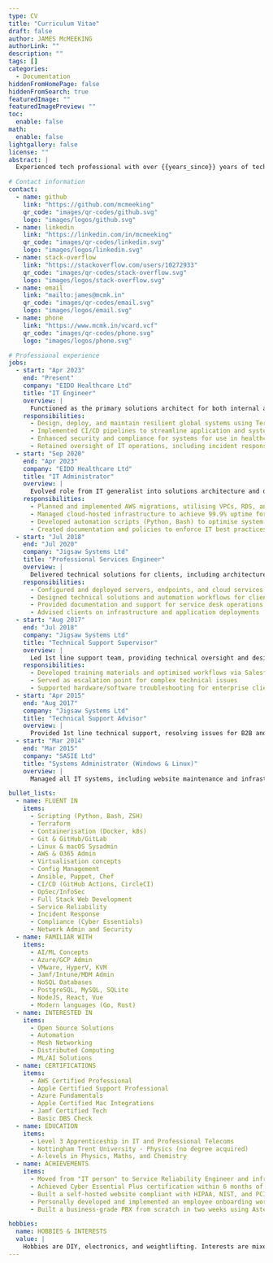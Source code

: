 ```yaml
---
type: CV
title: "Curriculum Vitae"
draft: false
author: JAMES McMEEKING
authorLink: ""
description: ""
tags: []
categories:
  - Documentation
hiddenFromHomePage: false
hiddenFromSearch: true
featuredImage: ""
featuredImagePreview: ""
toc:
  enable: false
math:
  enable: false
lightgallery: false
license: ""
abstract: |
  Experienced tech professional with over {{years_since}} years of technical solutions expertise, designing and implementing complex multi-region cloud-based systems, primarily on AWS, for use in secure environments. Fluent in Infrastructure as Code, development pipelines, serverless and resilient architectures, and automation with experience delivering secure and compliant systems in regulated environments. Primarily enjoys the fast-pace and challenge that the tech industry brings, but is also driven by a desire to improve the world through technology and make a positive difference to peoples’ lives.

# Contact information
contact:
  - name: github
    link: "https://github.com/mcmeeking"
    qr_code: "images/qr-codes/github.svg"
    logo: "images/logos/github.svg"
  - name: linkedin
    link: "https://linkedin.com/in/mcmeeking"
    qr_code: "images/qr-codes/linkedin.svg"
    logo: "images/logos/linkedin.svg"
  - name: stack-overflow
    link: "https://stackoverflow.com/users/10272933"
    qr_code: "images/qr-codes/stack-overflow.svg"
    logo: "images/logos/stack-overflow.svg"
  - name: email
    link: "mailto:james@mcmk.in"
    qr_code: "images/qr-codes/email.svg"
    logo: "images/logos/email.svg"
  - name: phone
    link: "https://www.mcmk.in/vcard.vcf"
    qr_code: "images/qr-codes/phone.svg"
    logo: "images/logos/phone.svg"

# Professional experience
jobs:
  - start: "Apr 2023"
    end: "Present"
    company: "EIDO Healthcare Ltd"
    title: "IT Engineer"
    overview: |
      Functioned as the primary solutions architect for both internal and customer-facing systems, leading the system design, deployment, and maintenance of cloud-based systems on AWS. Spearheaded the development of automated workflows using Terraform, CircleCI/GitHub Actions, and AWS services, transitioning focus to DevOps and platform engineering while ensuring system reliability and compliance.
    responsibilities:
      - Design, deploy, and maintain resilient global systems using Terraform and AWS service including EC2, ECS, S3, RDS, Lambda, and others
      - Implemented CI/CD pipelines to streamline application and system development and deployment
      - Enhanced security and compliance for systems for use in healthcare institutions, adhering to Cyber Essentials Plus standards
      - Retained oversight of IT operations, including incident response and endpoint management
  - start: "Sep 2020"
    end: "Apr 2023"
    company: "EIDO Healthcare Ltd"
    title: "IT Administrator"
    overview: |
      Evolved role from IT generalist into solutions architecture and devops engineering, designing and executing cloud migration strategies to AWS for various internal systems. Managed daily IT operations, ensuring uptime, security, and compliance while supporting stakeholders with complex technical requirements.
    responsibilities:
      - Planned and implemented AWS migrations, utilising VPCs, RDS, and security best practices
      - Managed cloud-hosted infrastructure to achieve 99.9% uptime for critical services
      - Developed automation scripts (Python, Bash) to optimise system administration
      - Created documentation and policies to enforce IT best practices and compliance
  - start: "Jul 2018"
    end: "Jul 2020"
    company: "Jigsaw Systems Ltd"
    title: "Professional Services Engineer"
    overview: |
      Delivered technical solutions for clients, including architecture design, implementation, and support across an extremely diverse range of technologies. Handled project scoping, design, and delivery to ensure solutions met individual customer needs from SME to mid and large-scale environments.
    responsibilities:
      - Configured and deployed servers, endpoints, and cloud services
      - Designed technical solutions and automation workflows for client projects
      - Provided documentation and support for service desk operations
      - Advised clients on infrastructure and application deployments
  - start: "Aug 2017"
    end: "Jul 2018"
    company: "Jigsaw Systems Ltd"
    title: "Technical Support Supervisor"
    overview: |
      Led 1st line support team, providing technical oversight and designing workflows to enhance support efficiency across a broad product range, including networking and storage solutions.
    responsibilities:
      - Developed training materials and optimised workflows via Salesforce CRM
      - Served as escalation point for complex technical issues
      - Supported hardware/software troubleshooting for enterprise clients
  - start: "Apr 2015"
    end: "Aug 2017"
    company: "Jigsaw Systems Ltd"
    title: "Technical Support Advisor"
    overview: |
      Provided 1st line technical support, resolving issues for B2B and consumer clients across various technologies.
  - start: "Mar 2014"
    end: "Mar 2015"
    company: "SASIE Ltd"
    title: "Systems Administrator (Windows & Linux)"
    overview: |
      Managed all IT systems, including website maintenance and infrastructure administration, for Windows and Linux environments.

bullet_lists:
  - name: FLUENT IN
    items:
      - Scripting (Python, Bash, ZSH)
      - Terraform
      - Containerisation (Docker, k8s)
      - Git & GitHub/GitLab
      - Linux & macOS Sysadmin
      - AWS & O365 Admin
      - Virtualisation concepts
      - Config Management
      - Ansible, Puppet, Chef
      - CI/CD (GitHub Actions, CircleCI)
      - OpSec/InfoSec
      - Full Stack Web Development
      - Service Reliability
      - Incident Response
      - Compliance (Cyber Essentials)
      - Network Admin and Security
  - name: FAMILIAR WITH
    items:
      - AI/ML Concepts
      - Azure/GCP Admin
      - VMware, HyperV, KVM
      - Jamf/Intune/MDM Admin
      - NoSQL Databases
      - PostgreSQL, MySQL, SQLite
      - NodeJS, React, Vue
      - Modern languages (Go, Rust)
  - name: INTERESTED IN
    items:
      - Open Source Solutions
      - Automation
      - Mesh Networking
      - Distributed Computing
      - ML/AI Solutions
  - name: CERTIFICATIONS
    items:
      - AWS Certified Professional
      - Apple Certified Support Professional
      - Azure Fundamentals
      - Apple Certified Mac Integrations
      - Jamf Certified Tech
      - Basic DBS Check
  - name: EDUCATION
    items:
      - Level 3 Apprenticeship in IT and Professional Telecoms
      - Nottingham Trent University - Physics (no degree acquired)
      - A-levels in Physics, Maths, and Chemistry
  - name: ACHIEVEMENTS
    items:
      - Moved from "IT person" to Service Reliability Engineer and infrastructure architect in 2 years
      - Achieved Cyber Essential Plus certification within 6 months of starting a new role
      - Built a self-hosted website compliant with HIPAA, NIST, and PCI-DSS security standards
      - Personally developed and implemented an employee onboarding workflow for a FTSE 250 company
      - Built a business-grade PBX from scratch in two weeks using Asterisk

hobbies:
  name: HOBBIES & INTERESTS
  value: |
    Hobbies are DIY, electronics, and weightlifting. Interests are mixed-martial arts, technology, science, philosophy, history, and learning
---
```

